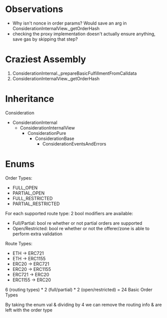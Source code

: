 
# Observations
- Why isn't nonce in order params? Would save an arg in ConsiderationInternalView._getOrderHash
- checking the proxy implementation doesn't actually ensure anything, save gas by skipping that step?

# Craziest Assembly
1. ConsiderationInternal._prepareBasicFulfillmentFromCalldata
2. ConsiderationInternalView._getOrderHash

# Inheritance

Consideration
- ConsiderationInternal
  - ConsiderationInternalView
    - ConsiderationPure
      - ConsiderationBase
        - ConsiderationEventsAndErrors

# Enums

Order Types:
- FULL_OPEN
- PARTIAL_OPEN
- FULL_RESTRICTED
- PARTIAL_RESTRICTED

For each supported route type: 2 bool modifiers are available:
- Full/Partial: bool re whether or not partial orders are supported
- Open/Restricted: bool re whether or not the offerer/zone is able to perform extra validation

Route Types:
- ETH -> ERC721
- ETH -> ERC1155
- ERC20 -> ERC721
- ERC20 -> ERC1155
- ERC721 -> ERC20
- ERC1155 -> ERC20

6 (routing types) * 2 (full/partial) * 2 (open/restricted) = 24 Basic Order Types

By taking the enum val & dividing by 4 we can remove the routing info & are left with the order type
